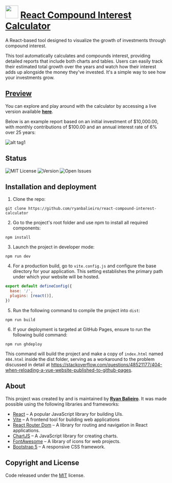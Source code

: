 # <img src="public/icon.svg" height="40px"> [React Compound Interest Calculator](https://ryanbalieiro.github.io/react-compound-interest-calculator/) 

A React-based tool designed to visualize the growth of investments through compound interest. 

This tool automatically calculates and compounds interest, providing detailed reports that include both charts and tables. Users can easily track their estimated total growth over the years and watch how their interest adds up alongside the money they've invested. It's a simple way to see how your investments grow.

## [Preview](https://ryanbalieiro.github.io/react-compound-interest-calculator/)
You can explore and play around with the calculator by accessing a live version available **[here](https://ryanbalieiro.github.io/react-compound-interest-calculator/)**.

Below is an example report based on an initial investment of $10,000.00, with monthly contributions of $100.00 and an annual interest rate of 6% over 25 years:

![alt tag1](screenshots/preview.png)

## Status
![MIT License](https://img.shields.io/badge/License-MIT-blue.svg)
![Version](https://img.shields.io/badge/version-1.1.0-red.svg)
![Open Issues](https://img.shields.io/github/issues/ryanbalieiro/react-compound-interest-calculator.svg)

## Installation and deployment

1. Clone the repo:
```
git clone https://github.com/ryanbalieiro/react-compound-interest-calculator
```

2. Go to the project's root folder and use npm to install all required components:
```
npm install
```

3. Launch the project in developer mode:
```
npm run dev
```

4. For a production build, go to `vite.config.js` and configure the base directory for your application. This setting establishes the primary path under which your website will be hosted.
```js
export default defineConfig({
  base: '/',
  plugins: [react()],
})
```

5. Run the following command to compile the project into `dist`:
```
npm run build
```

6. If your deployment is targeted at GitHub Pages, ensure to run the following build command:
```
npm run ghdeploy
```

This command will build the project and make a copy of `index.html` named `404.html` inside the dist folder, serving as a workaround to the problem discussed in detail at https://stackoverflow.com/questions/48521177/404-when-reloading-a-vue-website-published-to-github-pages.

## About

This project was created by and is maintained by **[Ryan Balieiro](https://ryanbalieiro.com/)**. It was made possible using the following libraries and frameworks:
- [React](https://reactjs.org/) – A popular JavaScript library for building UIs.
- [Vite](https://vitejs.dev/) – A frontend tool for building web applications
- [React Router Dom](https://reactrouter.com/) – A library for routing and navigation in React applications.
- [ChartJS](https://www.chartjs.org/) – A JavaScript library for creating charts.
- [FontAwesome](https://fontawesome.com/) – A library of icons for web projects.
- [Bootstrap 5](https://getbootstrap.com/) – A responsive CSS framework.

## Copyright and License

Code released under the [MIT](https://github.com/ryanbalieiro/react-compound-interest-calculator/blob/master/LICENSE) license.
